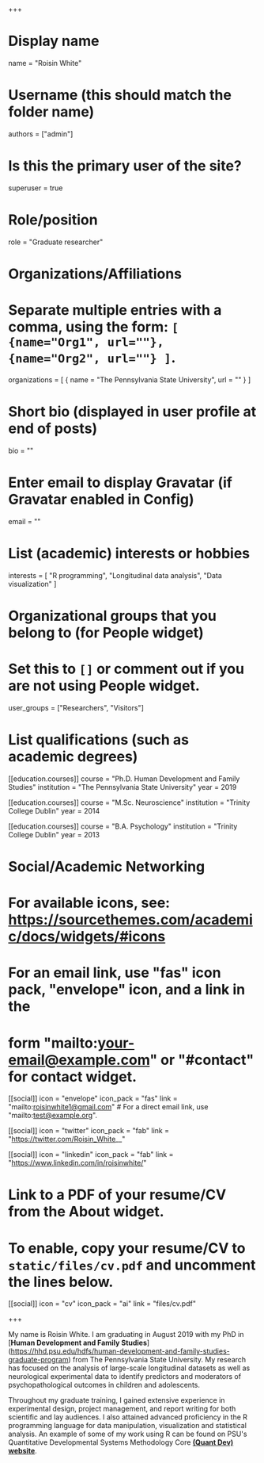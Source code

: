 +++
# Display name
name = "Roisin White"

# Username (this should match the folder name)
authors = ["admin"]

# Is this the primary user of the site?
superuser = true

# Role/position
role = "Graduate researcher"

# Organizations/Affiliations
#   Separate multiple entries with a comma, using the form: `[ {name="Org1", url=""}, {name="Org2", url=""} ]`.
organizations = [ { name = "The Pennsylvania State University", url = "" } ]

# Short bio (displayed in user profile at end of posts)
bio = ""

# Enter email to display Gravatar (if Gravatar enabled in Config)
email = ""

# List (academic) interests or hobbies
interests = [
  "R programming",
  "Longitudinal data analysis",
  "Data visualization"
]

# Organizational groups that you belong to (for People widget)
#   Set this to `[]` or comment out if you are not using People widget.
user_groups = ["Researchers", "Visitors"]

# List qualifications (such as academic degrees)
[[education.courses]]
  course = "Ph.D. Human Development and Family Studies"
  institution = "The Pennsylvania State University"
  year = 2019

[[education.courses]]
  course = "M.Sc. Neuroscience"
  institution = "Trinity College Dublin"
  year = 2014

[[education.courses]]
  course = "B.A. Psychology"
  institution = "Trinity College Dublin"
  year = 2013

# Social/Academic Networking
# For available icons, see: https://sourcethemes.com/academic/docs/widgets/#icons
#   For an email link, use "fas" icon pack, "envelope" icon, and a link in the
#   form "mailto:your-email@example.com" or "#contact" for contact widget.

[[social]]
  icon = "envelope"
  icon_pack = "fas"
  link = "mailto:roisinwhite1@gmail.com"  # For a direct email link, use "mailto:test@example.org".

[[social]]
  icon = "twitter"
  icon_pack = "fab"
  link = "https://twitter.com/Roisin_White__"
  
  [[social]]
  icon = "linkedin"
  icon_pack = "fab"
  link = "https://www.linkedin.com/in/roisinwhite/"

# Link to a PDF of your resume/CV from the About widget.
# To enable, copy your resume/CV to `static/files/cv.pdf` and uncomment the lines below.
 [[social]]
   icon = "cv"
   icon_pack = "ai"
   link = "files/cv.pdf"

+++


My name is Roisin White. 
I am graduating in August 2019 with my PhD in [**Human Development and Family Studies**] (https://hhd.psu.edu/hdfs/human-development-and-family-studies-graduate-program) from The Pennsylvania State University. My research has focused on the analysis of large-scale longitudinal datasets as well as neurological experimental data to identify predictors and moderators of psychopathological outcomes in children and adolescents.

Throughout my graduate training, I gained extensive experience in experimental design, project management, and report writing for both scientific and lay audiences. I also attained advanced proficiency in the R programming language for data manipulation, visualization and statistical analysis. An example of some of my work using R can be found on PSU's Quantitative Developmental Systems Methodology Core [**(Quant Dev) website**](https://quantdev.ssri.psu.edu/tutorials/k-nearest-neighbors-introductory-example).
